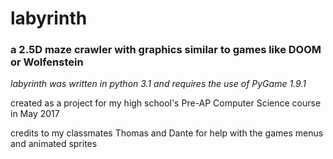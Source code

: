 # labyrinth
###  a 2.5D maze crawler with graphics similar to games like DOOM or Wolfenstein

*labyrinth was written in python 3.1 and requires the use of PyGame 1.9.1*

created as a project for my high school's Pre-AP Computer Science course in May 2017

credits to my classmates Thomas and Dante for help with the games
menus and animated sprites

